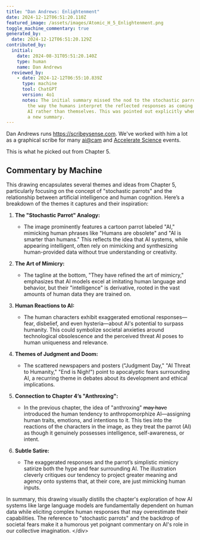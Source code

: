 ```yaml
---
title: "Dan Andrews: Enlightenment"
date: 2024-12-12T06:51:20.110Z
featured_image: /assets/images/Atomic_H_5_Enlightenment.png
toggle_machine_commentary: true
generated_by:
  date: 2024-12-12T06:51:20.129Z
contributed_by:
  initial:
    date: 2024-08-31T05:51:20.140Z
    type: human
    name: Dan Andrews
  reviewed_by:
    - date: 2024-12-12T06:55:10.839Z
      type: machine
      tool: ChatGPT
      version: 4o1
      notes: The initial summary missed the nod to the stochastic parrots paper and
        the way the humans interpret the reflected responses as coming from the
        AI rather than themselves. This was pointed out explicitly when creating
        a new summary.
---
```


Dan Andrews runs <https://scribeysense.com>. We've worked with him a lot as a graphical scribe for many [ai@cam](https://ai.cam.ac.uk) and [Accelerate Science](https://science.ai.cam.ac.uk) events.

This is what he picked out from Chapter 5.

<div class="machine-commentary" markdown="1">

## Commentary by Machine

This drawing encapsulates several themes and ideas from Chapter 5, particularly focusing on the concept of "stochastic parrots" and the relationship between artificial intelligence and human cognition. Here’s a breakdown of the themes it captures and their inspiration:

1. **The "Stochastic Parrot" Analogy:**

   * The image prominently features a cartoon parrot labeled "AI," mimicking human phrases like "Humans are obsolete" and "AI is smarter than humans." This reflects the idea that AI systems, while appearing intelligent, often rely on mimicking and synthesizing human-provided data without true understanding or creativity.
   
2. **The Art of Mimicry:**

   * The tagline at the bottom, "They have refined the art of mimicry," emphasizes that AI models excel at imitating human language and behavior, but their "intelligence" is derivative, rooted in the vast amounts of human data they are trained on.
   
3. **Human Reactions to AI:**

   * The human characters exhibit exaggerated emotional responses—fear, disbelief, and even hysteria—about AI's potential to surpass humanity. This could symbolize societal anxieties around technological obsolescence and the perceived threat AI poses to human uniqueness and relevance.

4. **Themes of Judgment and Doom:**

   * The scattered newspapers and posters ("Judgment Day," "AI Threat to Humanity," "End is Nigh!") point to apocalyptic fears surrounding AI, a recurring theme in debates about its development and ethical implications.

5. **Connection to Chapter 4’s "Anthroxing":**

   * In the previous chapter, the idea of "anthroxing" ~~may have~~ introduced the human tendency to anthropomorphize AI—assigning human traits, emotions, and intentions to it. This ties into the reactions of the characters in the image, as they treat the parrot (AI) as though it genuinely possesses intelligence, self-awareness, or intent.

6. **Subtle Satire:**

   * The exaggerated responses and the parrot’s simplistic mimicry satirize both the hype and fear surrounding AI. The illustration cleverly critiques our tendency to project greater meaning and agency onto systems that, at their core, are just mimicking human inputs.

In summary, this drawing visually distills the chapter's exploration of how AI systems like large language models are fundamentally dependent on human data while eliciting complex human responses that may overestimate their capabilities. The reference to "stochastic parrots" and the backdrop of societal fears make it a humorous yet poignant commentary on AI's role in our collective imagination.
<﻿/div>
